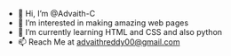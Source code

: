 - 👋 Hi, I’m @Advaith-C
- 👀 I’m interested in making amazing web pages
- 🌱 I’m currently learning HTML and CSS and also python
- 📫 Reach Me at advaithreddy00@gmail.com
